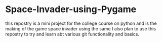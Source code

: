 # Space-Invader-using-Pygame

this repostry is a mini project for the college course on python and is the making of the game space invader using the same 
I also plan to use this repostry to try and learn abt various git functionality and basics.
